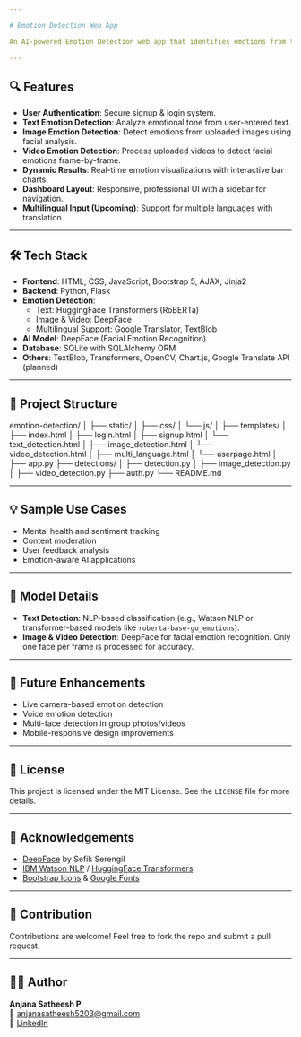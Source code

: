 ```yaml
---

# Emotion Detection Web App

An AI-powered Emotion Detection web app that identifies emotions from text, images, videos, and multilingual input. Built with Flask, DeepFace, HuggingFace Transformers, and Bootstrap, it features user authentication, real-time detection via AJAX, and a clean dashboard UI. With modular detection logic, clean code architecture, and robust unit testing, this all-in-one platform offers seamless emotion recognition across multiple media formats.

---
```


## 🔍 Features

- **User Authentication**: Secure signup & login system.
- **Text Emotion Detection**: Analyze emotional tone from user-entered text.
- **Image Emotion Detection**: Detect emotions from uploaded images using facial analysis.
- **Video Emotion Detection**: Process uploaded videos to detect facial emotions frame-by-frame.
- **Dynamic Results**: Real-time emotion visualizations with interactive bar charts.
- **Dashboard Layout**: Responsive, professional UI with a sidebar for navigation.
- **Multilingual Input (Upcoming)**: Support for multiple languages with translation.

---

## 🛠 Tech Stack

- **Frontend**: HTML, CSS, JavaScript, Bootstrap 5, AJAX, Jinja2
- **Backend**: Python, Flask
-  **Emotion Detection**:
      - Text: HuggingFace Transformers (RoBERTa)
      - Image & Video: DeepFace
      - Multilingual Support: Google Translator, TextBlob
- **AI Model**: DeepFace (Facial Emotion Recognition)
- **Database**: SQLite with SQLAlchemy ORM
- **Others**: TextBlob, Transformers, OpenCV, Chart.js, Google Translate API (planned)

---

## 📁 Project Structure

emotion-detection/
│
├── static/
│   ├── css/
│   └── js/
│
├── templates/
│   ├── index.html
│   ├── login.html
│   ├── signup.html
│   └── text_detection.html
│   ├── image_detection.html
│   └── video_detection.html
│   ├── multi_language.html
│   └── userpage.html
│
├── app.py
├── detections/
│   ├── detection.py
│   ├── image_detection.py
│   ├── video_detection.py
├── auth.py
└── README.md


---

## 💡 Sample Use Cases

- Mental health and sentiment tracking  
- Content moderation  
- User feedback analysis  
- Emotion-aware AI applications  

---

## 🧠 Model Details

- **Text Detection**: NLP-based classification (e.g., Watson NLP or transformer-based models like `roberta-base-go_emotions`).
- **Image & Video Detection**: DeepFace for facial emotion recognition. Only one face per frame is processed for accuracy.

---

## 🚀 Future Enhancements

- Live camera-based emotion detection  
- Voice emotion detection   
- Multi-face detection in group photos/videos  
- Mobile-responsive design improvements  

---

## 📜 License

This project is licensed under the MIT License. See the `LICENSE` file for more details.

---

## 🙏 Acknowledgements

- [DeepFace](https://github.com/serengil/deepface) by Sefik Serengil  
- [IBM Watson NLP](https://www.ibm.com/watson) / [HuggingFace Transformers](https://huggingface.co/transformers)  
- [Bootstrap Icons](https://icons.getbootstrap.com/) & [Google Fonts](https://fonts.google.com/)

---

## 🤝 Contribution

Contributions are welcome! Feel free to fork the repo and submit a pull request.

---

## 👩‍💻 Author

**Anjana Satheesh P**  
📧 anjanasatheesh5203@gmail.com  
🔗 [LinkedIn](https://www.linkedin.com/in/anjana-satheesh-p-746a98276/)
